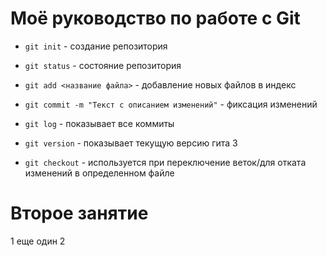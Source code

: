 # Моё руководство по работе с Git

* `git init` - создание репозитория

* `git status` - состояние репозитория

* `git add <название файла>` - добавление новых файлов в индекс

* `git commit -m "Текст с описанием изменений"` - фиксация изменений

* `git log` - показывает все коммиты

* `git version` - показывает текущую версию гита
3
* `git checkout` - используется при переключение веток/для отката изменений в определенном файлe

# Второе занятие
1
еще один 
2